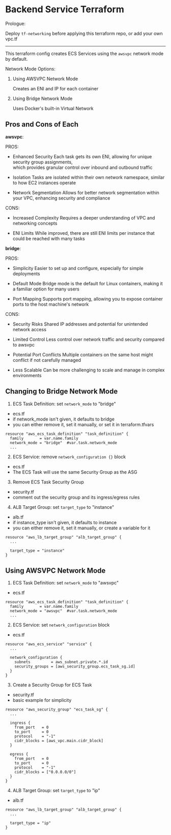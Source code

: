 # Backend Service Terraform

Prologue:

Deploy `tf-networking` before applying this terraform repo, or add your own vpc.tf

----------------------------------------------------------------------------------

This terraform config creates ECS Services using the `awsvpc` network mode by default.

Network Mode Options:

1. Using AWSVPC Network Mode

    Creates an ENI and IP for each container

2. Using Bridge Network Mode

    Uses Docker's built-in Virtual Network


## Pros and Cons of Each


**awsvpc**:

PROS:

- Enhanced Security
    Each task gets its own ENI, allowing for unique security group assignments,  
    which provides granular control over inbound and outbound traffic

- Isolation
    Tasks are isolated within their own network namespace, similar to how EC2 instances operate

- Network Segmentation
    Allows for better network segmentation within your VPC, enhancing security and compliance


CONS:

- Increased Complexity
    Requires a deeper understanding of VPC and networking concepts

- ENI Limits
    While improved, there are still ENI limits per instance that could be reached with many tasks


**bridge**:

PROS:

- Simplicity
    Easier to set up and configure, especially for simple deployments

- Default Mode
    Bridge mode is the default for Linux containers, making it a familiar option for many users

- Port Mapping
    Supports port mapping, allowing you to expose container ports to the host machine's network


CONS:

- Security Risks
    Shared IP addresses and potential for unintended network access

- Limited Control
    Less control over network traffic and security compared to awsvpc

- Potential Port Conflicts
    Multiple containers on the same host might conflict if not carefully managed

- Less Scalable
    Can be more challenging to scale and manage in complex environments


## Changing to Bridge Network Mode


1. ECS Task Definition: set `network_mode` to "bridge"

- ecs.tf
- if network_mode isn't given, it defaults to bridge
- you can either remove it, set it manually, or set it in terraform.tfvars

```hcl
resource "aws_ecs_task_definition" "task_definition" {
  family       = var.name.family
  network_mode = "bridge"  #var.task.network_mode
  ...
```


2. ECS Service: remove `network_configuration {}` block

- ecs.tf
- The ECS Task will use the same Security Group as the ASG


3. Remove ECS Task Security Group

- security.tf
- comment out the security group and its ingress/egress rules


4. ALB Target Group: set `target_type` to "instance"

- alb.tf
- if instance_type isn't given, it defaults to instance
- you can either remove it, set it manually, or create a variable for it

```hcl
resource "aws_lb_target_group" "alb_target_group" {
  ...

  target_type = "instance"
}
```


## Using AWSVPC Network Mode


1. ECS Task Definition: set `network_mode` to "awsvpc"

- ecs.tf

```hcl
resource "aws_ecs_task_definition" "task_definition" {
  family       = var.name.family
  network_mode = "awsvpc"  #var.task.network_mode
  ...
```


2. ECS Service: set `network_configuration` block

- ecs.tf

```hcl
resource "aws_ecs_service" "service" {
  ...

  network_configuration {
    subnets         = aws_subnet.private.*.id
    security_groups = [aws_security_group.ecs_task_sg.id]
  }
}
```


3. Create a Security Group for ECS Task

- security.tf
- basic example for simplicity

```hcl
resource "aws_security_group" "ecs_task_sg" {
  ...

  ingress {
    from_port   = 0
    to_port     = 0
    protocol    = "-1"
    cidr_blocks = [aws_vpc.main.cidr_block]
  }

  egress {
    from_port   = 0
    to_port     = 0
    protocol    = "-1"
    cidr_blocks = ["0.0.0.0/0"]
  }
}
```


4. ALB Target Group: set `target_type` to "ip"

- alb.tf

```hcl
resource "aws_lb_target_group" "alb_target_group" {
  ...

  target_type = "ip"
}
```

